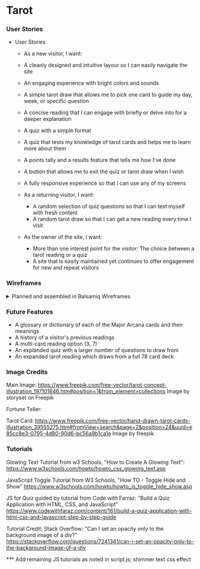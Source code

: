 # Tarot

### User Stories 
- User Stories
    - As a new visitor, I want:
     - A cleanly designed and intuitive layour so I can easily navigate the site
     - An engaging experience with bright colors and sounds
     - A simple tarot draw that allows me to pick one card to guide my day, week, or specific question
     - A concise reading that I can engage with briefly or delve into for a deeper explanation 
     - A quiz with a simple format
     - A quiz that tests my knowledge of tarot cards and helps me to learn more about them
     - A points tally and a results feature that tells me how I've done
     - A button that allows me to exit the quiz or tarot draw when I wish
     - A fully responsive experience so that I can use any of my screens

    - As a returning visitor, I want:
      - A random selection of quiz questions so that I can test myself with fresh content
      - A random tarot draw so that I can get a new reading every time I visit
    - As the owner of the site, I want:
      - More than one interest point for the visitor: The choice between a tarot reading or a quiz
      - A site that is easily maintained yet continues to offer engagement for new and repeat visitors

### Wireframes
<details>
  <summary>Planned and assembled in Balsamiq Wireframes</summary>
   <p>Mobile</p>
   <img src="assets/documentation/tarotmobilewf.png">
   <p>Tablet</p>
   <img src="assets/documentation/tarottabletwf.png">
    <p>Laptop</p>
   <img src="assets/documentation/tarotlaptopwf.png">
  </details>

### Future Features
- A glossary or dictionary of each of the Major Arcana cards and their meanings
- A history of a visitor's previous readings
- A multi-card reading option (3, 7)
- An explanded quiz with a larger number of questions to draw from
- An expanded tarot reading which draws from a full 78 card deck 

### Image Credits
Main Image: https://www.freepik.com/free-vector/tarot-concept-illustration_197101846.htm#position=1&from_element=collections Image by storyset on Freepik

Fortune Teller: 

Tarot Card: https://www.freepik.com/free-vector/hand-drawn-tarot-cards-illustration_39555275.htm#fromView=search&page=2&position=24&uuid=e85cc8e3-0795-4d80-90d6-bc56a9b1ca1e Image by freepik

### Tutorials
Glowing Text Tutorial from w3 Schools, "How to Create A Glowing Text": https://www.w3schools.com/howto/howto_css_glowing_text.asp

JavaScript Toggle Tutorial from W3 Schools, "How TO - Toggle Hide and Show"
https://www.w3schools.com/howto/howto_js_toggle_hide_show.asp

JS for Quiz guided by tutorial from Code with Farraz: "Build a Quiz Application with HTML, CSS, and JavaScript" https://www.codewithfaraz.com/content/161/build-a-quiz-application-with-html-css-and-javascript-step-by-step-guide

Tutorial Credit: Stack Overflow: "Can I set an opacity only to the background image of a div?" https://stackoverflow.com/questions/7241341/can-i-set-an-opacity-only-to-the-background-image-of-a-div

*** Add remaining JS tutorials as noted in script.js; shimmer text css effect
